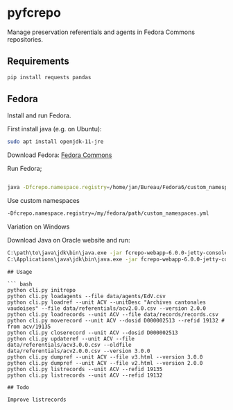 # pyfcrepo
Manage preservation referentials and agents in Fedora Commons
repositories.

## Requirements

``` bash
pip install requests pandas
```

## Fedora

Install and run Fedora.

First install java (e.g. on Ubuntu):
``` bash
sudo apt install openjdk-11-jre

```

Download Fedora:
[Fedora Commons](https://duraspace.org/fedora)


Run Fedora;
``` bash

java -Dfcrepo.namespace.registry=/home/jan/Bureau/Fedora6/custom_namespaces.yml -jar fcrepo-webapp-6.0.0-jetty-console.jar

```

Use custom namespaces

``` bash
-Dfcrepo.namespace.registry=/my/fedora/path/custom_namespaces.yml
```


Variation on Windows

Download Java on Oracle website and run:

``` bash
C:\path\to\java\jdk\bin\java.exe -jar fcrepo-webapp-6.0.0-jetty-console.jar
C:\Applications\java\jdk\bin\java.exe -jar fcrepo-webapp-6.0.0-jetty-console.jar
```
```
## Usage

``` bash
python cli.py initrepo
python cli.py loadagents --file data/agents/EdV.csv
python cli.py loadref --unit ACV --unitDesc "Archives cantonales vaudoises" --file data/referentials/acv2.0.0.csv --version 2.0.0
python cli.py loadrecords --unit ACV --file data/records/records.csv
python cli.py moverecord --unit ACV --dosid D000002513 --refid 19132 # from acv/19135
python cli.py closerecord --unit ACV --dosid D000002513
python cli.py updateref --unit ACV --file data/referentials/acv3.0.0.csv --oldfile data/referentials/acv2.0.0.csv --version 3.0.0
python cli.py dumpref --unit ACV --file v3.html --version 3.0.0
python cli.py dumpref --unit ACV --file v2.html --version 2.0.0
python cli.py listrecords --unit ACV --refid 19135
python cli.py listrecords --unit ACV --refid 19132

## Todo

Improve listrecords
```
